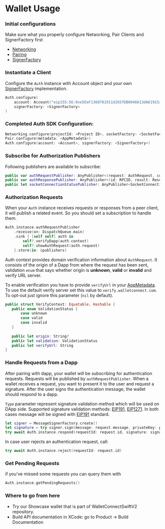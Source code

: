 # Wallet Usage

### Initial configurations

Make sure what you properly configure Networking, Pair Clients and SignerFactory first
- [Networking](../core/networking-configuration.md)
- [Pairing](../core/pairing-usage.md)
- [SignerFactory](./signer-configuration.md)

### Instantiate a Client

Configure the `Auth` instance with Account object and your own [SignerFactory](./signer-configuration.md) implementation.

```swift
Auth.configure(
    account: Account("eip155:56:0xe5EeF1368781911d265fDB6946613dA61915a501")!,
    signerFactory: <SignerFactory>
)
```

### Completed Auth SDK Configuration:

``` swift
Networking.configure(projectId: <Project ID>, socketFactory: <SocketFactory>)
Pair.configure(metadata: <AppMetadata>)
Auth.configure(account: <Account>, signerFactory: <SignerFactory>)
```

### Subscribe for Authorization Publishers

Following publishers are available to subscribe:

```swift
public var authRequestPublisher: AnyPublisher<(request: AuthRequest, context: VerifyContext?), Never>
public var authResponsePublisher: AnyPublisher<(id: RPCID, result: Result<Cacao, AuthError>), Never>
public let socketConnectionStatusPublisher: AnyPublisher<SocketConnectionStatus, Never>
```

### Authorization Requests

When your `Auth` instance receives requests or responses from a peer client, it will publish a related event. So you should set a subscription to handle them.

```swift
Auth.instance.authRequestPublisher
    .receive(on: DispatchQueue.main)
    .sink { [self self] auth in
        self?.verifyDapp(auth.context)
        self?.showAuthRequest(auth.request)
    }.store(in: &publishers)
```

Auth context provides domain verification information about `AuthRequest`. It consists of the origin of a Dapp from where the request has been sent, validation `enum` that says whether origin is **unknown**, **valid** or **invalid** and verify URL server. 

To enable verification you have to provide `verifyUrl` in your [AppMetadata](https://docs.walletconnect.com/2.0/ios/core/pairing-usage#pair-configuration). To use the default verify server set this value to `verify.walletconnect.com`. To opt-out just ignore this parameter (`nil` by default).

 ```swift
public struct VerifyContext: Equatable, Hashable {
    public enum ValidationStatus {
        case unknown
        case valid
        case invalid
    }
    
    public let origin: String?
    public let validation: ValidationStatus
    public let verifyUrl: String
}
 ```

### Handle Requests from a Dapp

After pairing with dapp, your wallet will be subscribing for authentication requests. Requests will be published by `authRequestPublisher`. When a wallet receives a request, you want to present it to the user and request a signature. After the user signs the authentication message, the wallet should respond to a dapp.

`Type` parameter represent signature validation method which will be used on DApp side. Supported signature validation methods: [EIP191](https://eips.ethereum.org/EIPS/eip-191), [EIP1271](https://eips.ethereum.org/EIPS/eip-1271). In both cases message will be signed with [EIP191](https://eips.ethereum.org/EIPS/eip-191) standard.

```swift
let signer = MessageSignerFactory.create()
let signature = try signer.sign(message: request.message, privateKey: privateKey, type: .eip191)
try await Auth.instance.respond(requestId: request.id, signature: signature)
```

In case user rejects an authentication request, call:
```swift
try await Auth.instance.reject(requestId: request.id)
```

### Get Pending Requests

if you've missed some requests you can query them with
```swift 
Auth.instance.getPendingRequests()
```

### Where to go from here

- Try our Showcase wallet that is part of WalletConnectSwiftV2 repository.
- Build API documentation in XCode: go to Product -> Build Documentation

